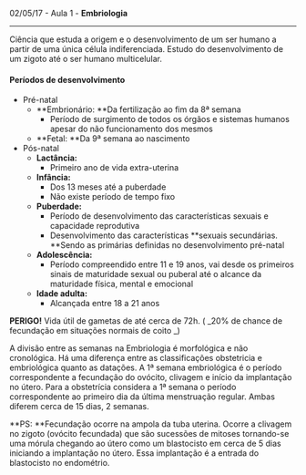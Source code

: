 02/05/17 - Aula 1 - **Embriologia**

---

Ciência que estuda a origem e o desenvolvimento de um ser humano a partir de uma única célula indiferenciada. Estudo do desenvolvimento de um zigoto até o ser humano multicelular.

#### **Períodos de desenvolvimento**

* Pré-natal
  * **Embrionário: **Da fertilização ao fim da 8ª semana
    * Período de surgimento de todos os órgãos e sistemas humanos apesar do não funcionamento dos mesmos
  * **Fetal: **Da 9ª semana ao nascimento
* Pós-natal
  * **Lactância:**
    * Primeiro ano de vida extra-uterina
  * **Infância:**
    * Dos 13 meses até a puberdade
    * Não existe período de tempo fixo
  * **Puberdade:**
    * Período de desenvolvimento das características sexuais e capacidade reprodutiva
    * Desenvolvimento das características **sexuais secundárias. **Sendo as primárias definidas no desenvolvimento pré-natal
  * **Adolescência:**
    * Período compreendido entre 11 e 19 anos, vai desde os primeiros sinais de maturidade sexual ou puberal até o alcance da maturidade física, mental e emocional
  * **Idade adulta:**
    * Alcançada entre 18 a 21 anos

**PERIGO!** Vida útil de gametas de até cerca de 72h. \( _20% de chance de fecundação em situações normais de coito _\)

A divisão entre as semanas na Embriologia é morfológica e não cronológica. Há uma diferença entre as classificações obstetricia e embriológica quanto as datações. A 1ª semana embriológica é o período correspondente a fecundação do ovócito, clivagem e início da implantação no útero. Para a obstetrícia considera a 1ª semana o período correspondente ao primeiro dia da última menstruação regular. Ambas diferem cerca de 15 dias, 2 semanas.

**PS: **Fecundação ocorre na ampola da tuba uterina. Ocorre a clivagem no zigoto \(ovócito fecundada\) que são sucessões de mitoses tornando-se uma mórula chegando ao útero como um blastocisto em cerca de 5 dias iniciando a implantação no útero. Essa implantação é a entrada do blastocisto no endométrio.



